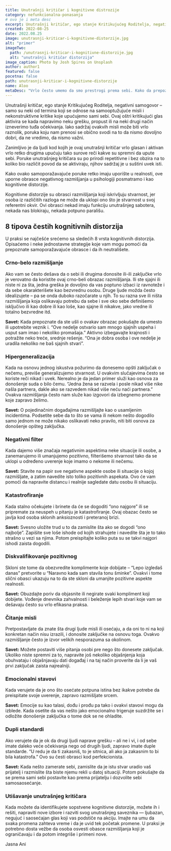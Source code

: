 ```yaml
---
title: Unutrašnji kritičar i kognitivne distrozije
category: nefunkcionalna-ponasanja
# ovo je i meta desc
excerpt: Unutrašnji kritičar, ego stanje Kritikujućeg Roditelja, negativni samogovor – samo su neki od termina koji se odnose na samooptužujuće misli i nekonstruktivne kritike koje upućujemo sami sebi.
created: 2022-08-25
date: 2022.08.25
image: unutrasnji-kriticar-i-kognitivne-distorzije.jpg
alt: "primer"
imageTwo:
  path: /unutrasnji-kriticar-i-kognitivne-distorzije.jpg
  alt: "unutrašnji kritičar distorzija"
image_caption: Photo by Josh Spires on Unsplash
author: author1
featured: false
pocetna: false
path: unutrasnji-kriticar-i-kognitivne-distorzije
name: Aloo
metaDesc: "Vrlo često umemo da smo prestrogi prema sebi. Kako da prepoznati samokritične obrasce razmišljanja i saveti za ponašanje kad smo previše samokritični."
---
```


Unutrašnji kritičar, ego stanje Kritikujućeg Roditelja, negativni samogovor – samo su neki od termina koji se odnose na samooptužujuće misli i nekonstruktivne kritike koje upućujemo sami sebi. Ovaj oštri kritikujući glas aktivira se kada napravimo neku grešku, propust ili na neki drugi način izneverimo tuđa očekivanja. Iako sadržaj ovakvih misli može biti vrlo raznolik, poruka koju nam prenosi se obično svodi na to da nismo dovoljno dobri, da ne vredimo, da nismo važni. 

Zanimljivo je da ljudi kod kojih je ovaj unutrašnji kritičar vrlo glasan i aktivan vrlo retko drugima upućuju tako surove reči kakve su spremni da upute sebi. Poruke unutrašnjeg kritičara su po prirodi repetitivne i bez obzira na to koliko bio različit povod da se aktiviraju, njihov sadržaj je u suštini uvek isti. 

Kako ovako samoporažavajuće poruke retko imaju uporište u realnosti, ove uporne obrasce negativnog razmišjanja u psihologiji posmatramo i kao kognitivne distorzije.

Kognitivne distorzije su obrasci razmišljanja koji iskrivljuju stvarnost, jer osoba iz različitih razloga ne može da uklopi ono što je stvarnost u svoj referentni okvir. Ovi obrasci nekad imaju funkciju unutrašnjeg sabotera, nekada nas blokiraju, nekada potpuno parališu. 

## 8 tipova čestih kognitivnih distorzija

U praksi se najčešće srećemo sa sledećih 8 vrsta kognitivnih distorzija. Opisaćemo i neke jednostavne strategije koje vam mogu pomoći da prepoznate samoporažavajuće obrasce i da ih neutrališete. 

### Crno-belo razmišljanje

Ako vam se često dešava da o sebi ili drugima donosite ili-ili zaključke vrlo je verovatno da koristite ovaj crno-beli obrazac razmišljanja. Ili ste sjajni ili niste ni za šta, jedna greška je dovoljno da vas poptuno izbaci iz ravnoteže i da sebe okarakterišete kao bezvrednu osobu. Druge ljude možda često idealizujete –  pa se onda duboko razočarate u njih. To su razna sve ili ništa razmišljanja koja oslikavaju potrebu da sebe i sve oko sebe definišemo isključivo ili kao dobre ili kao loše, kao sjajne ili nikakve, jako vredne ili totalno bezvredne itd. 

**Savet:** Kada prepoznate da ste ušli o ovakav obrazac pokušajte da umesto ili upotrebite veznik i. “Ove nedelje ostvario sam mnogo sjajnih uspeha i usput sam imao i nekoliko promašaja.” Aktivno izbegavajte krajnosti i potražite neko treće, srednje rešenje. “Ona je dobra osoba i ove nedelje je uradila nekoliko ne baš sjajnih stvari”.

### Hipergeneralizacija

Kada na osnovu jednog iskustva požurimo da donesemo opšti zaključak o nečemu, previše generalizujemo stvarnost. U ovakvim slučajevima često se koriste reči nikad i uvek. Nerealno je da jedan primer služi kao osnova za donošenje suda o bilo čemu. “Jedna žena se razvela i posle nikad više nike našla partnera, dakle ako se razvedem nikad više neću naći partnera.” Ovakva razmišljanja često nam služe kao izgovori da izbegnemo promene koje zapravo želimo. 

**Savet:** O pojedinačnim događajima razmišljajte kao o usamljenim incidentima. Podsetite sebe da to što se vama ili nekom nešto dogodilo samo jednom ne može nikako oslikavati neko pravilo, niti biti osnova za donošenje opšteg zaključka. 

### Negativni filter

Kada dajemo više značaja negativnim aspektima neke situacije ili osobe, a zanemarujemo ili umanjujemo pozitivno, filterišemo stvarnost tako da se uklopi u određeno uverenje koje imamo o nekome ili nečemu. 

**Savet:** Stavite na papir sve negativne aspekte osobe ili situacije o kojoj razmišljate, a zatim navedite isto toliko pozitivnih aspekata. Ovo će vam pomoći da napravite distancu i realnije sagledate datu osobu ili situaciju. 

### Katastrofiranje

Kada stalno očekujete i brinete da će se dogoditi “ono najgore” ili se pripremate za neuspeh u pitanju je katastrofiranje. Ovaj obazac često se javlja kod osoba sklonih 
anksioznosti i preteranoj brizi. 

**Savet:** Svesno uložite trud u to da zamislite šta ako se dogodi “ono najbolje”. Zapišite sve loše ishode od kojih strahujete i navedite šta je to tako strašno u vezi sa njima. Potom preispitajte koliko puta su se takvi najgori ishodi zaista dogodili.

### Diskvalifikovanje pozitivnog

Skloni ste tome da obezvredite komplimente koje dobijate – “Lepo izgledaš danas” pretvorite u “Naravno kada sam stavila tonu šminke”. Ovakvi i tome slični obasci ukazuju na to da ste skloni da umanjite pozitivne aspekte realnosti. 

**Savet:** Obuzdajte poriv da objasnite ili negirate svaki kompliment koji dobijete. Vođenje dnevnika zahvalnosti i beleženje lepih stvari koje vam se dešavaju često su vrlo efikasna praksa. 

### Čitanje misli

Pretpostavljate da znate šta drugi ljude misli ili osećaju, a da oni to ni na koji konkretan način nisu izrazili, i donosite zaključke na osnovu toga. Ovakvo razmišljanje često je izvor velikih nesporazuma sa okolinom. 

**Savet:** Možete postaviti više pitanja osobi pre nego što donesete zaključak. Ukoliko niste spremni za to, napravite još nekoliko objašnjenja koja obuhvataju i objašnjavaju dati događaj i na taj način proverite da li je vaš prvi zaključak zaista najrealniji. 

### Emocionalni stavovi

Kada verujete da je ono što osećate potpuna istina bez ikakve potrebe da preispitate svoje uverenje, zapravo razmišljate srcem. 

**Savet:** Emocije su kao talasi, dođu i prođu pa tako i ovakvi stavovi mogu da izblede. Kada osetite da vas nešto jako emocionalno trigeruje suzdržite se i odložite donošenje zaključka o tome dok se ne ohladite. 

### Dupli standardi

Ako verujete da je ok da drugi ljudi naprave grešku – ali ne i vi, i od sebe imate daleko veće očekivanja nego od drugih ljudi, zapravo imate duple standarde. “U redu je da ti zakasniš, to je sitnica, ali ako ja zakasnim to bi bila katastrofa.” Ovo su česti obrasci kod perfekcionista. 

**Savet:** Kada nešto zamerate sebi, zamislite da je istu stvar uradio vaš prijatelj i razmislite šta biste njemu rekli u datoj situaciji. Potom pokušajte da se prema sami sebi postavite kao prema prijatelju i dozvolite sebi samosaosećanje. 

### Utišavanje unutrašnjeg kritičara

Kada možete da identifikujete sopstvene kognitivne distorzije, možete ih i rešiti, napraviti nove izbore i razviti svog unutrašnjeg saveznika — ljubazan, negujuć i saosećajan glas koji vas podstiče na akciju. Imajte na umu da svaka promena zahteva vreme i da je uvid tek početak promene. U praksi je potrebno dosta vežbe da osoba osvesti obasce razmišljanja koji je ograničavaju i da potom integriše i primeni nove. 

Jasna Ani


